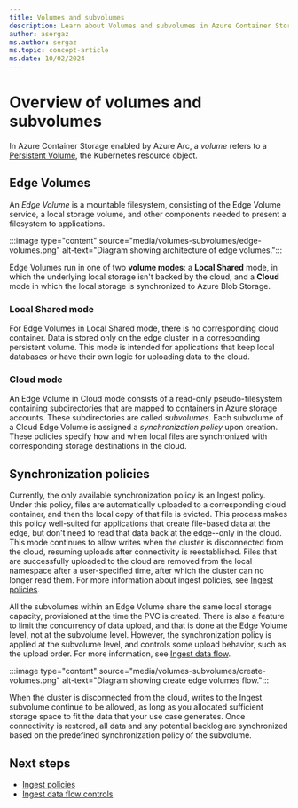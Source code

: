 ```yaml
---
title: Volumes and subvolumes
description: Learn about Volumes and subvolumes in Azure Container Storage enabled by Azure Arc.
author: asergaz
ms.author: sergaz
ms.topic: concept-article
ms.date: 10/02/2024
---
```


# Overview of volumes and subvolumes

In Azure Container Storage enabled by Azure Arc, a *volume* refers to a [Persistent Volume](https://kubernetes.io/docs/concepts/storage/persistent-volumes/), the Kubernetes resource object.

## Edge Volumes

An *Edge Volume* is a mountable filesystem, consisting of the Edge Volume service, a local storage volume, and other components needed to present a filesystem to applications.

:::image type="content" source="media/volumes-subvolumes/edge-volumes.png" alt-text="Diagram showing architecture of edge volumes.":::

Edge Volumes run in one of two **volume modes**: a **Local Shared** mode, in which the underlying local storage isn't backed by the cloud, and a **Cloud** mode in which the local storage is synchronized to Azure Blob Storage.

### Local Shared mode

For Edge Volumes in Local Shared mode, there is no corresponding cloud container. Data is stored only on the edge cluster in a corresponding persistent volume. This mode is intended for applications that keep local databases or have their own logic for uploading data to the cloud.

### Cloud mode

An Edge Volume in Cloud mode consists of a read-only pseudo-filesystem containing subdirectories that are mapped to containers in Azure storage accounts. These subdirectories are called *subvolumes*. Each subvolume of a Cloud Edge Volume is assigned a *synchronization policy* upon creation. These policies specify how and when local files are synchronized with corresponding storage destinations in the cloud.

## Synchronization policies

Currently, the only available synchronization policy is an Ingest policy. Under this policy, files are automatically uploaded to a corresponding cloud container, and then the local copy of that file is evicted. This process makes this policy well-suited for applications that create file-based data at the edge, but don't need to read that data back at the edge--only in the cloud. This mode continues to allow writes when the cluster is disconnected from the cloud, resuming uploads after connectivity is reestablished. Files that are successfully uploaded to the cloud are removed from the local namespace after a user-specified time, after which the cluster can no longer read them. For more information about ingest policies, see [Ingest policies](ingest-policies.md).

All the subvolumes within an Edge Volume share the same local storage capacity, provisioned at the time the PVC is created. There is also a feature to limit the concurrency of data upload, and that is done at the Edge Volume level, not at the subvolume level. However, the synchronization policy is applied at the subvolume level, and controls some upload behavior, such as the upload order. For more information, see [Ingest data flow](ingest-data-flow.md).

:::image type="content" source="media/volumes-subvolumes/create-volumes.png" alt-text="Diagram showing create edge volumes flow.":::

When the cluster is disconnected from the cloud, writes to the Ingest subvolume continue to be allowed, as long as you allocated sufficient storage space to fit the data that your use case generates. Once connectivity is restored, all data and any potential backlog are synchronized based on the predefined synchronization policy of the subvolume.

## Next steps

- [Ingest policies](ingest-policies.md)
- [Ingest data flow controls](ingest-data-flow.md)
